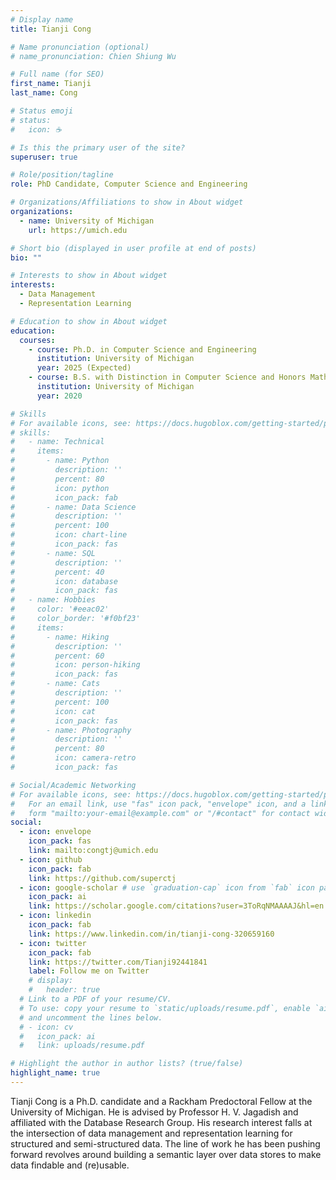 ```yaml
---
# Display name
title: Tianji Cong

# Name pronunciation (optional)
# name_pronunciation: Chien Shiung Wu

# Full name (for SEO)
first_name: Tianji
last_name: Cong

# Status emoji
# status:
#   icon: ☕️

# Is this the primary user of the site?
superuser: true

# Role/position/tagline
role: PhD Candidate, Computer Science and Engineering

# Organizations/Affiliations to show in About widget
organizations:
  - name: University of Michigan
    url: https://umich.edu

# Short bio (displayed in user profile at end of posts)
bio: ""

# Interests to show in About widget
interests:
  - Data Management
  - Representation Learning

# Education to show in About widget
education:
  courses:
    - course: Ph.D. in Computer Science and Engineering
      institution: University of Michigan
      year: 2025 (Expected)
    - course: B.S. with Distinction in Computer Science and Honors Mathematics (Double Major)
      institution: University of Michigan
      year: 2020

# Skills
# For available icons, see: https://docs.hugoblox.com/getting-started/page-builder/#icons
# skills:
#   - name: Technical
#     items:
#       - name: Python
#         description: ''
#         percent: 80
#         icon: python
#         icon_pack: fab
#       - name: Data Science
#         description: ''
#         percent: 100
#         icon: chart-line
#         icon_pack: fas
#       - name: SQL
#         description: ''
#         percent: 40
#         icon: database
#         icon_pack: fas
#   - name: Hobbies
#     color: '#eeac02'
#     color_border: '#f0bf23'
#     items:
#       - name: Hiking
#         description: ''
#         percent: 60
#         icon: person-hiking
#         icon_pack: fas
#       - name: Cats
#         description: ''
#         percent: 100
#         icon: cat
#         icon_pack: fas
#       - name: Photography
#         description: ''
#         percent: 80
#         icon: camera-retro
#         icon_pack: fas

# Social/Academic Networking
# For available icons, see: https://docs.hugoblox.com/getting-started/page-builder/#icons
#   For an email link, use "fas" icon pack, "envelope" icon, and a link in the
#   form "mailto:your-email@example.com" or "/#contact" for contact widget.
social:
  - icon: envelope
    icon_pack: fas
    link: mailto:congtj@umich.edu
  - icon: github
    icon_pack: fab
    link: https://github.com/superctj
  - icon: google-scholar # use `graduation-cap` icon from `fab` icon pack or `google-scholar` icon from `ai` icon pack
    icon_pack: ai
    link: https://scholar.google.com/citations?user=3ToRqNMAAAAJ&hl=en
  - icon: linkedin
    icon_pack: fab
    link: https://www.linkedin.com/in/tianji-cong-320659160
  - icon: twitter
    icon_pack: fab
    link: https://twitter.com/Tianji92441841
    label: Follow me on Twitter
    # display:
    #   header: true
  # Link to a PDF of your resume/CV.
  # To use: copy your resume to `static/uploads/resume.pdf`, enable `ai` icons in `params.yaml`,
  # and uncomment the lines below.
  # - icon: cv
  #   icon_pack: ai
  #   link: uploads/resume.pdf

# Highlight the author in author lists? (true/false)
highlight_name: true
---
```


Tianji Cong is a Ph.D. candidate and a Rackham Predoctoral Fellow at the University of Michigan. He is advised by Professor H. V. Jagadish and affiliated with the Database Research Group. His research interest falls at the intersection of data management and representation learning for structured and semi-structured data. The line of work he has been pushing forward revolves around building a semantic layer over data stores to make data findable and (re)usable.
